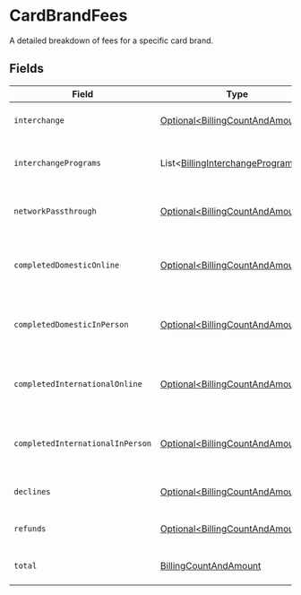 # CardBrandFees

A detailed breakdown of fees for a specific card brand.


## Fields

| Field                                                                                          | Type                                                                                           | Required                                                                                       | Description                                                                                    |
| ---------------------------------------------------------------------------------------------- | ---------------------------------------------------------------------------------------------- | ---------------------------------------------------------------------------------------------- | ---------------------------------------------------------------------------------------------- |
| `interchange`                                                                                  | [Optional\<BillingCountAndAmount>](../../models/components/BillingCountAndAmount.md)           | :heavy_minus_sign:                                                                             | Details of interchange fees.                                                                   |
| `interchangePrograms`                                                                          | List\<[BillingInterchangeProgramFee](../../models/components/BillingInterchangeProgramFee.md)> | :heavy_minus_sign:                                                                             | A list of interchange program fees.                                                            |
| `networkPassthrough`                                                                           | [Optional\<BillingCountAndAmount>](../../models/components/BillingCountAndAmount.md)           | :heavy_minus_sign:                                                                             | Details of network passthrough fees.                                                           |
| `completedDomesticOnline`                                                                      | [Optional\<BillingCountAndAmount>](../../models/components/BillingCountAndAmount.md)           | :heavy_minus_sign:                                                                             | Details of completed domestic online transactions.                                             |
| `completedDomesticInPerson`                                                                    | [Optional\<BillingCountAndAmount>](../../models/components/BillingCountAndAmount.md)           | :heavy_minus_sign:                                                                             | Details of completed domestic in-person transactions.                                          |
| `completedInternationalOnline`                                                                 | [Optional\<BillingCountAndAmount>](../../models/components/BillingCountAndAmount.md)           | :heavy_minus_sign:                                                                             | Details of completed international online transactions.                                        |
| `completedInternationalInPerson`                                                               | [Optional\<BillingCountAndAmount>](../../models/components/BillingCountAndAmount.md)           | :heavy_minus_sign:                                                                             | Details of completed international in-person transactions.                                     |
| `declines`                                                                                     | [Optional\<BillingCountAndAmount>](../../models/components/BillingCountAndAmount.md)           | :heavy_minus_sign:                                                                             | Details of declined transactions.                                                              |
| `refunds`                                                                                      | [Optional\<BillingCountAndAmount>](../../models/components/BillingCountAndAmount.md)           | :heavy_minus_sign:                                                                             | Details of refunded transactions.                                                              |
| `total`                                                                                        | [BillingCountAndAmount](../../models/components/BillingCountAndAmount.md)                      | :heavy_check_mark:                                                                             | Total fees for this card brand.                                                                |
